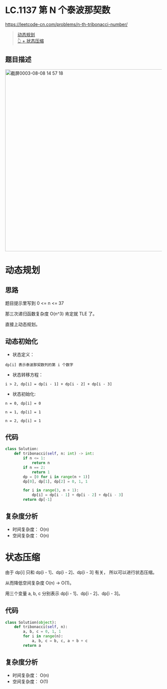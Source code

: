 LC.1137 第 N 个泰波那契数
====
https://leetcode-cn.com/problems/n-th-tribonacci-number/

> [动态规划](https://github.com/PearlCoastal/Leetcode_GitOn/new/master/Array#%E5%8A%A8%E6%80%81%E8%A7%84%E5%88%92)<br>
> [👆 + 状态压缩](https://github.com/PearlCoastal/Leetcode_GitOn/new/master/Array#%E7%8A%B6%E6%80%81%E5%8E%8B%E7%BC%A9)<br>

## 题目描述
<img width="585" alt="截屏0003-08-08 14 57 18" src="https://user-images.githubusercontent.com/10908630/128622388-8994cf81-d5c5-44e7-9939-a25068aec5fe.png">

动态规划
====
## 思路

题目提示里写到 0 <= n <= 37

那三次递归函数复杂度 O(n^3) 肯定就 TLE 了。

直接上动态规划。

## 动态初始化

- 状态定义：
```
dp[i] 表示泰波那契数列的第 i 个数字
```
- 状态转移方程：

```
i > 2, dp[i] = dp[i - 1] + dp[i - 2] + dp[i - 3]
```
- 状态初始化:

```
n = 0, dp[i] = 0

n = 1, dp[i] = 1

n = 2, dp[i] = 1
```


## 代码
```python
class Solution:
    def tribonacci(self, n: int) -> int:
        if n <= 1:
            return n
        if n == 2:
            return 1
        dp = [0 for i in range(n + 1)]
        dp[0], dp[1], dp[2] = 0, 1, 1

        for i in range(3, n + 1):
            dp[i] = dp[i - 1] + dp[i - 2] + dp[i - 3]
        return dp[-1]
```
## 复杂度分析
- 时间复杂度： O(n)
- 空间复杂度： O(n)

状态压缩
====

由于 dp[i] 只和 dp[i - 1]、dp[i - 2]、dp[i - 3] 有关， 所以可以进行状态压缩。

从而降低空间复杂度 O(n) -> O(1)。

用三个变量 a, b, c 分别表示 dp[i - 1]、dp[i - 2]、dp[i - 3]。

## 代码
```python
class Solution(object):
    def tribonacci(self, n):
        a, b, c = 0, 1, 1
        for i in range(n):
            a, b, c = b, c, a + b + c
        return a
```
## 复杂度分析
- 时间复杂度： O(n)
- 空间复杂度： O(1)

